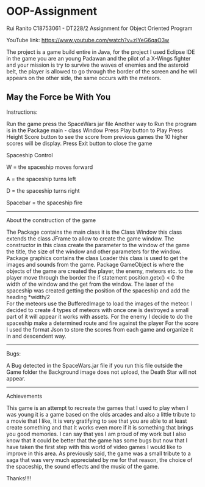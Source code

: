 # OOP-Assignment

Rui Ranito C18753061 - DT228/2 Assignment for Object Oriented Program 

YouTube link: https://www.youtube.com/watch?v=zIYeG6qaO3w

The project is a game build entire in Java, for the project I used Eclipse IDE in the game you are an young Padawan and the pilot of a X-Wings fighter and your mission is try to survive the waves of enemies and the asteroid belt, the player is allowed to go through the border of the screen and he will appears on the other side, the same occurs with the meteors.

May the Force be With You
------------------------------------------------------------------------
Instructions:

Run the game press the SpaceWars jar file
Another way to Run the program is in the Package main - class Window
Press Play button to Play 
Press Height Score button to see the score from previous games the 10 higher scores will be display. 
Press Exit button to close the game 


Spaceship Control

W = the spaceship moves forward

A = the spaceship turns left

D = the spaceship turns right

Spacebar = the spaceship fire


----------------------------------------------------------------------------

About the construction of the game
 
The Package contains the main class it is the Class Window this class extends the class JFrame to allow to create the game window.
The constructor in this class create the parameter to the window of the game the title, the size of the window and other parameters
for the window. 
Package graphics contains the class Loader this class is used to get the images and sounds from the game.
Package GameObject is where the objects of the game are created the player, the enemy, meteors etc.
to the player move through the border the if statement position.getx() < 0 the width of the window and the get from the window.
The laser of the spaceship was created getting the position of the spaceship and add the heading *width/2    
For the meteors use the BufferedImage to load the images of the meteor. I decided to create 4 types of meteors with 
once one is destroyed a small part of it will appear it works with assets.
For the enemy I decide to do the spaceship make a determined route and fire against the player
For the score I used the format Json to store the scores from each game and organize it in and descendent way.

-------------------------------------------------------------------------
Bugs: 

A Bug detected in the SpaceWars.jar file if you run this file outside the Game folder the Background image does not upload,
the Death Star will not appear.


----------------------------------------------------
Achievements 

This game is an attempt to recreate the games that I used to play when I was young it is a game based on the olds
arcades and also a little tribute to a movie that I like, It is very gratifying to see that you are able to at least
create something and that it works even more if it is something that brings you good memories.
I can say that yes I am proud of my work but I also know that it could be better that the game has some bugs
but now that I have taken the first step with this world of video games I would like to improve in this area. 
As previously said, the game was a small tribute to a saga that was very much appreciated by me for that reason,
the choice of the spaceship, the sound effects and the music of the game.





Thanks!!!!



